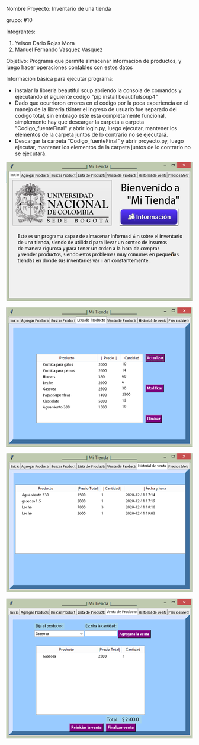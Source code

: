 Nombre Proyecto: Inventario de una tienda

grupo: #10

Integrantes:
1. Yeison Dario Rojas Mora
2. Manuel Fernando Vasquez Vasquez

Objetivo: Programa que permite almacenar información de productos, y luego hacer operaciones contables con estos datos

Información básica para ejecutar programa:
- instalar la libreria beautiful soup abriendo la consola de comandos y ejecutando el siguiente codigo "pip install beautifulsoup4"
- Dado que ocurrieron errores en el codigo por la poca experiencia en el manejo de la libreria tkinter el ingreso de usuario fue separado del codigo total, sin embrago este esta completamente funcional, simplemente hay que descargar la carpeta a carpeta "Codigo_fuenteFinal" y abrir login.py, luego ejecutar, mantener los elementos de la carpeta juntos de lo contrario no se ejecutará.
- Descargar la carpeta "Codigo_fuenteFinal" y abrir proyecto.py, luego ejecutar, mantener los elementos de la carpeta juntos de lo contrario no se ejecutará.

![1](https://github.com/Yeison-Rojas/Proyecto_Inventario_Tienda/blob/main/Imagenes%20de%20referencia/1.0.png)

![2](https://github.com/Yeison-Rojas/Proyecto_Inventario_Tienda/blob/main/Imagenes%20de%20referencia/2.0.png)

![3](https://github.com/Yeison-Rojas/Proyecto_Inventario_Tienda/blob/main/Imagenes%20de%20referencia/3.0.png)

![4](https://github.com/Yeison-Rojas/Proyecto_Inventario_Tienda/blob/main/Imagenes%20de%20referencia/4.0.png)
